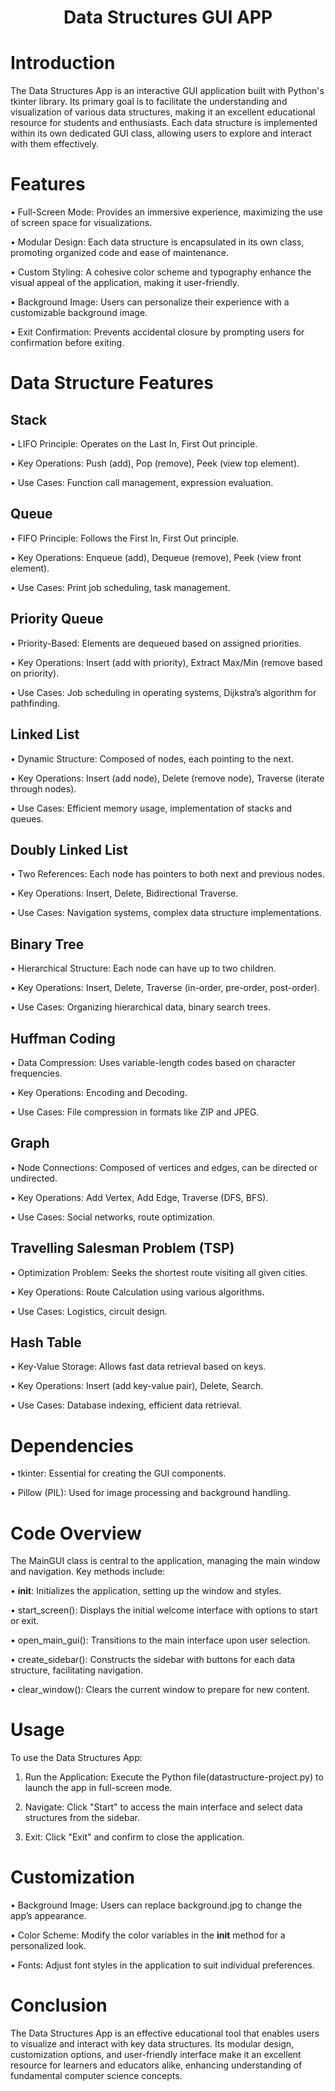   <h1 align="center">Data Structures GUI APP</h1>


 <h1>Introduction</h1>


The Data Structures App is an interactive GUI application built with Python's tkinter library. Its primary goal is to facilitate the understanding and visualization of various data structures, making it an excellent educational resource for students and enthusiasts. Each data structure is implemented within its own dedicated GUI class, allowing users to explore and interact with them effectively.

<h1>Features</h1>

•	Full-Screen Mode: Provides an immersive experience, maximizing the use of screen space for visualizations.

•	Modular Design: Each data structure is encapsulated in its own class, promoting organized code and ease of maintenance.

•	Custom Styling: A cohesive color scheme and typography enhance the visual appeal of the application, making it user-friendly.

•	Background Image: Users can personalize their experience with a customizable background image.

•	Exit Confirmation: Prevents accidental closure by prompting users for confirmation before exiting.



<h1>Data Structure Features</h1>

<h2>Stack</h2>

•	LIFO Principle: Operates on the Last In, First Out principle.

•	Key Operations: Push (add), Pop (remove), Peek (view top element).

•	Use Cases: Function call management, expression evaluation.


<h2>Queue</h2>


•	FIFO Principle: Follows the First In, First Out principle.

•	Key Operations: Enqueue (add), Dequeue (remove), Peek (view front element).

•	Use Cases: Print job scheduling, task management.


<h2>Priority Queue</h2>

•	Priority-Based: Elements are dequeued based on assigned priorities.


•	Key Operations: Insert (add with priority), Extract Max/Min (remove based on priority).


•	Use Cases: Job scheduling in operating systems, Dijkstra’s algorithm for pathfinding.


<h2>Linked List</h2>


•	Dynamic Structure: Composed of nodes, each pointing to the next.


•	Key Operations: Insert (add node), Delete (remove node), Traverse (iterate through nodes).


•	Use Cases: Efficient memory usage, implementation of stacks and queues.


<h2>Doubly Linked List</h2>


•	Two References: Each node has pointers to both next and previous nodes.


•	Key Operations: Insert, Delete, Bidirectional Traverse.


•	Use Cases: Navigation systems, complex data structure implementations.


<h2>Binary Tree</h2>


•	Hierarchical Structure: Each node can have up to two children.


•	Key Operations: Insert, Delete, Traverse (in-order, pre-order, post-order).


•	Use Cases: Organizing hierarchical data, binary search trees.


<h2>Huffman Coding</h2>


•	Data Compression: Uses variable-length codes based on character frequencies.


•	Key Operations: Encoding and Decoding.


•	Use Cases: File compression in formats like ZIP and JPEG.


<h2>Graph</h2>


•	Node Connections: Composed of vertices and edges, can be directed or undirected.


•	Key Operations: Add Vertex, Add Edge, Traverse (DFS, BFS).


•	Use Cases: Social networks, route optimization.


<h2>Travelling Salesman Problem (TSP)</h2>


•	Optimization Problem: Seeks the shortest route visiting all given cities.


•	Key Operations: Route Calculation using various algorithms.


•	Use Cases: Logistics, circuit design.


<h2>Hash Table</h2>


•	Key-Value Storage: Allows fast data retrieval based on keys.


•	Key Operations: Insert (add key-value pair), Delete, Search.


•	Use Cases: Database indexing, efficient data retrieval.


<h1>Dependencies</h1>


•	tkinter: Essential for creating the GUI components.


•	Pillow (PIL): Used for image processing and background handling.


<h1>Code Overview</h1>    


The MainGUI class is central to the application, managing the main window and navigation. Key methods include:


•	__init__: Initializes the application, setting up the window and styles.


•	start_screen(): Displays the initial welcome interface with options to start or exit.


•	open_main_gui(): Transitions to the main interface upon user selection.


•	create_sidebar(): Constructs the sidebar with buttons for each data structure, facilitating navigation.


•	clear_window(): Clears the current window to prepare for new content.


<h1>Usage</h1>


To use the Data Structures App:


1.	Run the Application: Execute the Python file(datastructure-project.py) to launch the app in full-screen mode.


2.	Navigate: Click "Start" to access the main interface and select data structures from the sidebar.


3.	Exit: Click "Exit" and confirm to close the application.


<h1>Customization</h1>


•	Background Image: Users can replace background.jpg to change the app’s appearance.


•	Color Scheme: Modify the color variables in the __init__ method for a personalized look.


•	Fonts: Adjust font styles in the application to suit individual preferences.


<h1>Conclusion</h1>


The Data Structures App is an effective educational tool that enables users to visualize and interact with key data structures. Its modular design, customization options, and user-friendly interface make it an excellent resource for learners and educators alike, enhancing understanding of fundamental computer science concepts.

